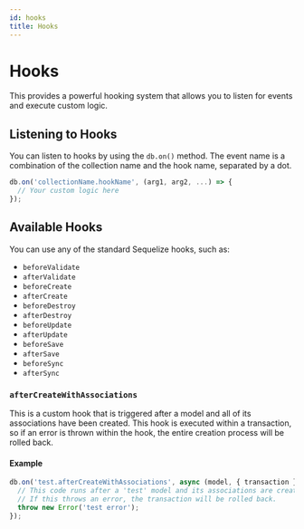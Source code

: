 ```yaml
---
id: hooks
title: Hooks
---
```


# Hooks

This provides a powerful hooking system that allows you to listen for events and execute custom logic.

## Listening to Hooks

You can listen to hooks by using the `db.on()` method. The event name is a combination of the collection name and the hook name, separated by a dot.

```typescript
db.on('collectionName.hookName', (arg1, arg2, ...) => {
  // Your custom logic here
});
```

## Available Hooks

You can use any of the standard Sequelize hooks, such as:

-   `beforeValidate`
-   `afterValidate`
-   `beforeCreate`
-   `afterCreate`
-   `beforeDestroy`
-   `afterDestroy`
-   `beforeUpdate`
-   `afterUpdate`
-   `beforeSave`
-   `afterSave`
-   `beforeSync`
-   `afterSync`

### `afterCreateWithAssociations`

This is a custom hook that is triggered after a model and all of its associations have been created. This hook is executed within a transaction, so if an error is thrown within the hook, the entire creation process will be rolled back.

#### Example

```typescript
db.on('test.afterCreateWithAssociations', async (model, { transaction }) => {
  // This code runs after a 'test' model and its associations are created.
  // If this throws an error, the transaction will be rolled back.
  throw new Error('test error');
});
```
